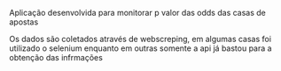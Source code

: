 Aplicação desenvolvida para monitorar p valor das odds das casas de apostas

Os dados são coletados através de webscreping, em algumas casas foi utilizado o selenium enquanto em outras somente a api já bastou para a obtenção das infrmações